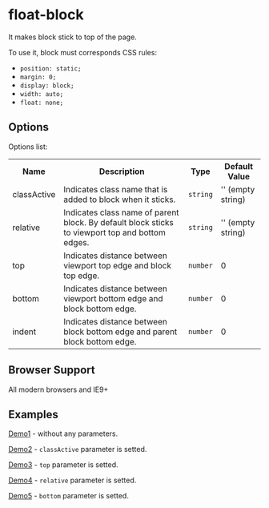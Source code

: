 # float-block

It makes block stick to top of the page.

To use it, block must corresponds CSS rules:

 - `position: static;` 
 - `margin: 0;`
 - `display: block;`
 - `width: auto;`
 - `float: none;`

## Options

Options list:

<table>
    <tr>
      <th>Name</th>
      <th>Description</th>
      <th>Type</th>
      <th>Default Value</th>
    </tr>
    <tr>
      <td>classActive</td>
      <td>Indicates class name that is added to block when it sticks.</td>
      <td><code>string</code></td>
      <td>'' (empty string)</td>
    </tr>
    <tr>
      <td>relative</td>
      <td>Indicates class name of parent block. By default block sticks to viewport top and bottom edges.</td>
      <td><code>string</code></td>
      <td>'' (empty string)</td>
    </tr>
    <tr>
      <td>top</td>
      <td>Indicates distance between viewport top edge and block top edge.</td>
      <td><code>number</code></td>
      <td>0</td>
    </tr>
    <tr>
      <td>bottom</td>
      <td>Indicates distance between viewport bottom edge and block bottom edge.</td>
      <td><code>number</code></td>
      <td>0</td>
    </tr>
    <tr>
      <td>indent</td>
      <td>Indicates distance between block bottom edge and parent block bottom edge.</td>
      <td><code>number</code></td>
      <td>0</td>
    </tr>
</table>

## Browser Support

All modern browsers and IE9+

## Examples

[Demo1](https://041616.github.io/float-block/example/demo01.html) - without any parameters.

[Demo2](https://041616.github.io/float-block/example/demo02.html) - `classActive` parameter is setted.

[Demo3](https://041616.github.io/float-block/example/demo03.html) - `top` parameter is setted.

[Demo4](https://041616.github.io/float-block/example/demo04.html) - `relative` parameter is setted.

[Demo5](https://041616.github.io/float-block/example/demo05.html) - `bottom` parameter is setted.
